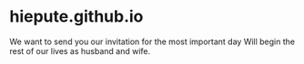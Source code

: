 # hiepute.github.io
We want to send you our invitation for the most important day Will begin the rest of our lives as husband and wife.
